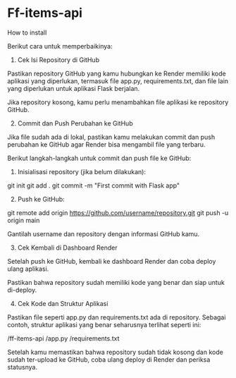 # Ff-items-api

How to install 


Berikut cara untuk memperbaikinya:

1. Cek Isi Repository di GitHub

Pastikan repository GitHub yang kamu hubungkan ke Render memiliki kode aplikasi yang diperlukan, termasuk file app.py, requirements.txt, dan file lain yang diperlukan untuk aplikasi Flask berjalan.

Jika repository kosong, kamu perlu menambahkan file aplikasi ke repository GitHub.


2. Commit dan Push Perubahan ke GitHub

Jika file sudah ada di lokal, pastikan kamu melakukan commit dan push perubahan ke GitHub agar Render bisa mengambil file yang terbaru.


Berikut langkah-langkah untuk commit dan push file ke GitHub:

1. Inisialisasi repository (jika belum dilakukan):

git init
git add .
git commit -m "First commit with Flask app"


2. Push ke GitHub:

git remote add origin https://github.com/username/repository.git
git push -u origin main



Gantilah username dan repository dengan informasi GitHub kamu.

3. Cek Kembali di Dashboard Render

Setelah push ke GitHub, kembali ke dashboard Render dan coba deploy ulang aplikasi.

Pastikan bahwa repository sudah memiliki kode yang benar dan siap untuk di-deploy.


4. Cek Kode dan Struktur Aplikasi

Pastikan file seperti app.py dan requirements.txt ada di repository. Sebagai contoh, struktur aplikasi yang benar seharusnya terlihat seperti ini:

/ff-items-api
    /app.py
    /requirements.txt


Setelah kamu memastikan bahwa repository sudah tidak kosong dan kode sudah ter-upload ke GitHub, coba ulang deploy di Render dan periksa statusnya.



